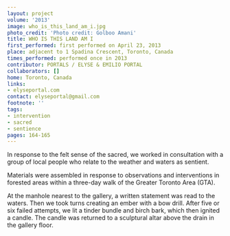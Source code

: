 ```yaml
---
layout: project
volume: '2013'
image: who_is_this_land_am_i.jpg
photo_credit: 'Photo credit: Golboo Amani'
title: WHO IS THIS LAND AM I
first_performed: first performed on April 23, 2013
place: adjacent to 1 Spadina Crescent, Toronto, Canada
times_performed: performed once in 2013
contributor: PORTALS / ELYSE & EMILIO PORTAL
collaborators: []
home: Toronto, Canada
links:
- elyseportal.com
contact: elyseportal@gmail.com
footnote: ''
tags:
- intervention
- sacred
- sentience
pages: 164-165
---
```


In response to the felt sense of the sacred, we worked in consultation with a group of local people who relate to the weather and waters as sentient.

Materials were assembled in response to observations and interventions in forested areas within a three-day walk of the Greater Toronto Area (GTA).

At the manhole nearest to the gallery, a written statement was read to the waters. Then we took turns creating an ember with a bow drill. After five or six failed attempts, we lit a tinder bundle and birch bark, which then ignited a candle. The candle was returned to a sculptural altar above the drain in the gallery floor.
